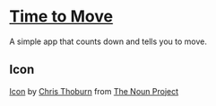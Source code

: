 # [Time to Move](https://smack0007.github.io/TimeToMove/)

A simple app that counts down and tells you to move.

## Icon

[Icon](https://thenounproject.com/icon/walk-3516/) by [Chris Thoburn](https://thenounproject.com/runspired/) from [The Noun Project](https://thenounproject.com/)
